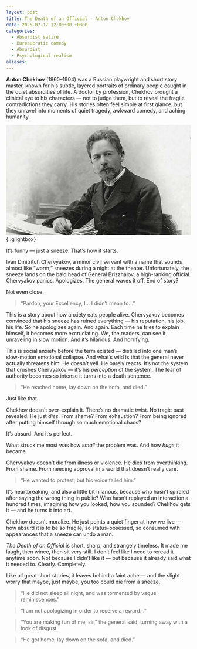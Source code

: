 ```yaml
---
layout: post
title: The Death of an Official - Anton Chekhov
date: 2025-07-17 12:00:00 +0300
categories:
  - Absurdist satire
  - Bureaucratic comedy
  - Absurdist
  - Psychological realism
aliases:
---
```

**Anton Chekhov** (1860–1904) was a Russian playwright and short story master, known for his subtle, layered portraits of ordinary people caught in the quiet absurdities of life. A doctor by profession, Chekhov brought a clinical eye to his characters — not to judge them, but to reveal the fragile contradictions they carry. His stories often feel simple at first glance, but they unravel into moments of quiet tragedy, awkward comedy, and aching humanity.


[![Anton Chekhov](/assets/image/anton.jpeg)](/assets/image/anton.jpg){:.glightbox}


It’s funny — just a sneeze. That’s how it starts.

Ivan Dmitritch Chervyakov, a minor civil servant with a name that sounds almost like “worm,” sneezes during a night at the theater. Unfortunately, the sneeze lands on the bald head of General Brizzhalov, a high-ranking official. Chervyakov panics. Apologizes. The general waves it off. End of story?

Not even close.

> “Pardon, your Excellency, I… I didn’t mean to…”

This is a story about how anxiety eats people alive. Chervyakov becomes convinced that his sneeze has ruined everything — his reputation, his job, his life. So he apologizes again. And again. Each time he tries to explain himself, it becomes more excruciating. We, the readers, can see it unraveling in slow motion. And it’s hilarious. And horrifying.

This is social anxiety before the term existed — distilled into one man’s slow-motion emotional collapse. And what’s wild is that the general never actually threatens him. He doesn’t yell. He barely reacts. It’s not the system that crushes Chervyakov — it’s his _perception_ of the system. The fear of authority becomes so intense it turns into a death sentence.

> “He reached home, lay down on the sofa, and died.”

Just like that.

Chekhov doesn’t over-explain it. There’s no dramatic twist. No tragic past revealed. He just _dies_. From shame? From exhaustion? From being ignored after putting himself through so much emotional chaos?

It’s absurd. And it’s perfect.

What struck me most was how _small_ the problem was. And how _huge_ it became.

Chervyakov doesn’t die from illness or violence. He dies from overthinking. From shame. From needing approval in a world that doesn’t really care.

> “He wanted to protest, but his voice failed him.”

It’s heartbreaking, and also a little bit hilarious, because who hasn’t spiraled after saying the wrong thing in public? Who hasn’t replayed an interaction a hundred times, imagining how you looked, how you sounded? Chekhov gets it — and he turns it into art.

Chekhov doesn’t moralize. He just points a quiet finger at how we live — how absurd it is to be so fragile, so status-obsessed, so consumed with appearances that a sneeze can undo a man.

_The Death of an Official_ is short, sharp, and strangely timeless. It made me laugh, then wince, then sit very still. I don’t feel like I need to reread it anytime soon. Not because I didn’t like it — but because it already said what it needed to. Clearly. Completely.

Like all great short stories, it leaves behind a faint ache — and the slight worry that maybe, just maybe, you too could die from a sneeze.

> “He did not sleep all night, and was tormented by vague reminiscences.”

> “I am not apologizing in order to receive a reward…”

> “You are making fun of me, sir,” the general said, turning away with a look of disgust.

> “He got home, lay down on the sofa, and died.”